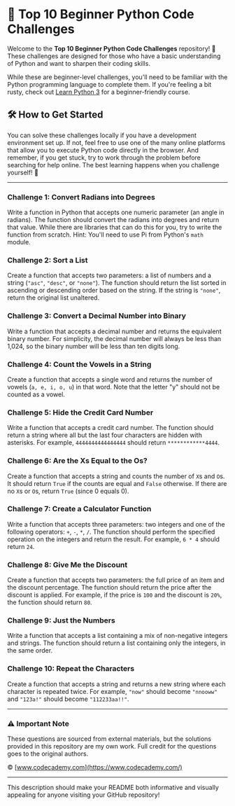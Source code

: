 
# 🐍 Top 10 Beginner Python Code Challenges

Welcome to the **Top 10 Beginner Python Code Challenges** repository! 🚀 These challenges are designed for those who have a basic understanding of Python and want to sharpen their coding skills.

While these are beginner-level challenges, you'll need to be familiar with the Python programming language to complete them. If you're feeling a bit rusty, check out [Learn Python 3](https://www.codecademy.com/learn/learn-python-3) for a beginner-friendly course.

## 🛠 How to Get Started

You can solve these challenges locally if you have a development environment set up. If not, feel free to use one of the many online platforms that allow you to execute Python code directly in the browser. And remember, if you get stuck, try to work through the problem before searching for help online. The best learning happens when you challenge yourself! 💪

---

### Challenge 1: Convert Radians into Degrees
Write a function in Python that accepts one numeric parameter (an angle in radians). The function should convert the radians into degrees and return that value. While there are libraries that can do this for you, try to write the function from scratch. Hint: You'll need to use Pi from Python's `math` module.

### Challenge 2: Sort a List
Create a function that accepts two parameters: a list of numbers and a string (`"asc"`, `"desc"`, or `"none"`). The function should return the list sorted in ascending or descending order based on the string. If the string is `"none"`, return the original list unaltered.

### Challenge 3: Convert a Decimal Number into Binary
Write a function that accepts a decimal number and returns the equivalent binary number. For simplicity, the decimal number will always be less than 1,024, so the binary number will be less than ten digits long.

### Challenge 4: Count the Vowels in a String
Create a function that accepts a single word and returns the number of vowels (`a, e, i, o, u`) in that word. Note that the letter "y" should not be counted as a vowel.

### Challenge 5: Hide the Credit Card Number
Write a function that accepts a credit card number. The function should return a string where all but the last four characters are hidden with asterisks. For example, `4444444444444444` should return `************4444`.

### Challenge 6: Are the Xs Equal to the Os?
Create a function that accepts a string and counts the number of `X`s and `O`s. It should return `True` if the counts are equal and `False` otherwise. If there are no `X`s or `O`s, return `True` (since 0 equals 0).

### Challenge 7: Create a Calculator Function
Write a function that accepts three parameters: two integers and one of the following operators: `+`, `-`, `*`, `/`. The function should perform the specified operation on the integers and return the result. For example, `6 * 4` should return `24`.

### Challenge 8: Give Me the Discount
Create a function that accepts two parameters: the full price of an item and the discount percentage. The function should return the price after the discount is applied. For example, if the price is `100` and the discount is `20%`, the function should return `80`.

### Challenge 9: Just the Numbers
Write a function that accepts a list containing a mix of non-negative integers and strings. The function should return a list containing only the integers, in the same order.

### Challenge 10: Repeat the Characters
Create a function that accepts a string and returns a new string where each character is repeated twice. For example, `"now"` should become `"nnooww"` and `"123a!"` should become `"112233aa!!"`.

---

### ⚠️ Important Note

These questions are sourced from external materials, but the solutions provided in this repository are my own work. Full credit for the questions goes to the original authors.

© [www.codecademy.com](https://www.codecademy.com/)

---

This description should make your README both informative and visually appealing for anyone visiting your GitHub repository!
